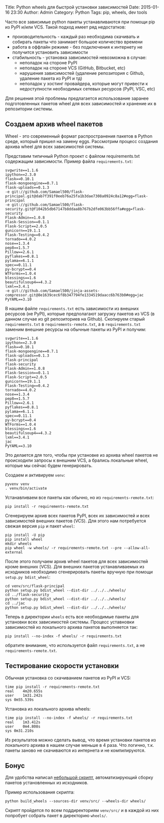Title: Python wheels для быстрой установки зависимостей
Date: 2015-01-16 23:30
Author: Admin
Category: Python
Tags: pip, wheels, dev tools

Часто все зависимые python пакеты устанавливаются при помощи pip из PyPI и/или VCS. Такой подход имеет ряд недостатков:

 -  производительность - каждый раз необходима скачивать и собирать пакеты что занимает большое количество времени
 -  работа в оффлайн режиме - без подключения к интернету не получится установить зависимости
 -  стабильность - установка зависимостей невозможна в случае:
     -  неполадок на стороне PyPI
     -  неполадок на стороне VCS (GitHub, Bitbucket, etc)
     -  нарушения зависимостей (удаление репозитория с Github, удаление пакета из PyPI и тд)
     -  неполадок у хостинг провайдера, которые могут привести к недоступности необходимых сетевых ресурсов (PyPI, VSC, etc)

Для решения этой проблемы предлагается использование заранее подготовленных пакетов wheel для всех зависимостей и хранение их в репозитории системы.

Создаем архив wheel пакетов
---------------------------

Wheel - это современный формат распространения пакетов в Python среде, который пришел на замену eggs. Рассмотрим процесс создания архива wheel для всех зависимостей системы. 

Представим типичный Python проект с файлом requirements.txt содержащим зависимости. Пример файла `requirements.txt`:

```
svgwrite==1.1.6
ipython==2.3.0
flask==0.10.1
flask-mongoengine==0.7.1
flask-uploads==0.1.3
-e git://github.com/Samael500/flask-principal.git@dab7f391f0eeb76a25fa1b3dae7308a0924c8a12#egg=flask-principal
-e git://github.com/Samael500/flask-security.git@f1042b5db67147b8ddaa8b767b2dfe063bb56ffa#egg=flask-security
Flask-Admin==1.0.8
Flask-Session==0.1.1
Flask-Script==2.0.5
gunicorn==19.1.1
Flask-Testing==0.4.2
tornado==4.0.2
nose==1.3.4
pep8==1.5.7
Pillow==2.6.1
pyflakes==0.8.1
pylama==6.1.1
spec==0.11.1
py-bcrypt==0.4
WTForms==1.0.4
blessings==1.6
beautifulsoup4==4.3.2
lxml==3.4.1
-e git://github.com/Samael500/jinja-assets-compressor.git@8e1639cec6f8b347794fe1334519daacc6b763b0#egg=jac
PyYAML==3.10
```

В нашем файле `requirements.txt` есть зависимости из внешних ресурсов (не PyPI), которые предполагают загрузку пакетов из VCS (в данном случае из git репозиториев на Github). Скопируем старый `requirements.txt` в `requirements-remote.txt`, а в `requirements.txt` заменим внешние ресурсы на обычные пакеты из PyPI и получим:

```
svgwrite==1.1.6
ipython==2.3.0
flask==0.10.1
flask-mongoengine==0.7.1
flask-uploads==0.1.3
flask-principal
flask-security
Flask-Admin==1.0.8
Flask-Session==0.1.1
Flask-Script==2.0.5
gunicorn==19.1.1
Flask-Testing==0.4.2
tornado==4.0.2
nose==1.3.4
pep8==1.5.7
Pillow==2.6.1
pyflakes==0.8.1
pylama==6.1.1
spec==0.11.1
py-bcrypt==0.4
WTForms==1.0.4
blessings==1.6
beautifulsoup4==4.3.2
lxml==3.4.1
jac
PyYAML==3.10
```

Это делается для того, чтобы при установке из архива wheel пакетов не происходили запросы к внешним VCS, а брались локальные wheel, которые мы сейчас будем генерировать.

Cоздаем и активируем `venv`:
```
pyvenv venv
. venv/bin/activate
```

Устанавливаем все пакеты как обычно, но из `requirements-remote.txt`:
```
pip install -r requirements-remote.txt
```

Сгенерируем архив всех пакетов PyPI, всех их зависимостей и всех зависимостей внешних пакетов (VCS). Для этого нам потребуется свежая версия `pip` и пакет `wheel`:
```
pip install -U pip
pip install wheel
mkdir wheels
pip wheel -w wheels/ -r requirements-remote.txt --pre --allow-all-external
```

После этого получаем архив wheel пакетов для всех зависимостей кроме внешних (VCS). Для внешних пакетов устанавливаемых из исходников необходимо сгенерировать пакеты вручную при помощи `setup.py bdist_wheel`:

```
cd venv/src/flask-principal
python setup.py bdist_wheel --dist-dir ../../../wheels/
cd ../flask-security
python setup.py bdist_wheel --dist-dir ../../../wheels/
cd ../jac
python setup.py bdist_wheel --dist-dir ../../../wheels/
```

Теперь в директории `wheels` есть все необходимые пакеты для установки всех зависимостей системы. Процесс уставновки зависимостей из локального архива пакетов выполняется так:
```
pip install --no-index -f wheels/ -r requirements.txt
```
обратите внимание, что используется файл `requirements.txt`, а не `requirements-remote.txt`.

Тестирование скорости установки
------------------------------------------

Обычная установка со скачиванием пакетов из PyPI и VCS:
```
time pip install -r requirements-remote.txt
real    4m20.655s
user    1m31.242s
sys 0m55.539s
```

Установка из локального архива wheels:
```
time pip install --no-index -f wheels/ -r requirements.txt
real    1m3.412s
user    0m4.808s
sys 0m31.210s
```

Из результатов можно сделать вывод, что время установки пакетов из локального архива в нашем случае меньше в 4 раза.
Что логично, т.к. пакеты заново не скачиваются из интернета и не компилируются.

Бонус
-------

Для удобства написал [небольшой скрипт](https://gist.github.com/dizballanze/070434f4eb3b5febae39), автоматизирующий сборку пакетов установленных из исходников.

<script src="https://gist.github.com/dizballanze/070434f4eb3b5febae39.js"></script>

Пример использования скрипта:
```
python build_wheels --sources-dir venv/src/ --wheels-dir wheels/
```

Скрипт пройдется по всем поддиректориям `venv/src/` и в каждой из них попробует собрать пакет в директорию `wheels/`.
